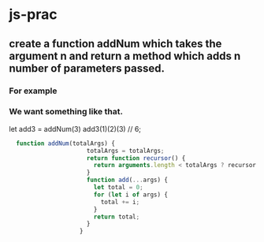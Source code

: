 # js-prac

## create a function addNum which takes the argument n and return a method which adds n number of parameters passed.
  ### For example 
  ### We want something like that. 
  let add3 = addNum(3)
  add3(1)(2)(3) // 6;
  
  ```javascript
    function addNum(totalArgs) {
                        totalArgs = totalArgs;
                        return function recursor() {
                          return arguments.length < totalArgs ? recursor.bind(this, ...arguments) : add.call(this, ...arguments);
                        }
                        function add(...args) {
                          let total = 0;
                          for (let i of args) {
                            total += i;
                          }
                          return total;
                        }
                      }
```

